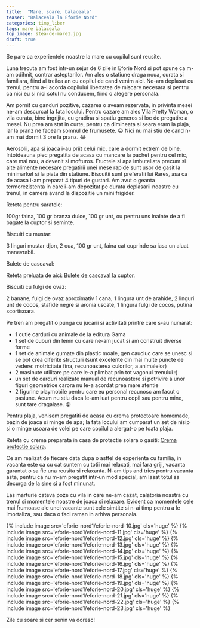 ```yaml
---
title:  "Mare, soare, balaceala"
teaser: "Balaceala la Eforie Nord"
categories: timp_liber
tags: mare balaceala
top_image: stea-de-mare1.jpg
draft: true
---
```

Se pare ca experientele noastre la mare cu copilul sunt reusite.

Luna trecuta am fost intr-un sejur de 6 zile in Eforie Nord si pot spune ca m-am odihnit, contrar asteptarilor.
Am ales o statiune draga noua, curata si familiara, fiind al treilea an cu copilul de cand venim aici.
Ne-am deplasat cu trenul, pentru a-i acorda copilului libertatea de miscare necesara si pentru ca nici eu si nici sotul nu conducem, fiind o alegere personala.

Am pornit cu ganduri pozitive, cazarea o aveam rezervata, in privinta mesei ne-am descurcat la fata locului.
Pentru cazare am ales Vila Pretty Woman, o vila curata, bine ingrijita, cu gradina si spatiu generos si loc de pregatire a mesei.
Nu prea am stat in curte, pentru ca dimineata si seara eram la plaja, iar la pranz ne faceam somnul de frumusete. :stuck_out_tongue:
Nici nu mai stiu de cand n-am mai dormit 3 ore la pranz. :joy:

Aerosolii, apa si joaca i-au priit celui mic, care a dormit extrem de bine.
Intotdeauna plec pregatita de acasa cu mancare la pachet pentru cel mic, care mai nou, a devenit si mofturos.
Fructele si apa imbuteliata precum si alte alimente necesare pregatirii unei mese rapide sunt usor de gasit la minimarket si la piata din statiune.
Biscuitii sunt preferatii lui Rares, asa ca de acasa i-am preparat 4 tipuri de gustari.
Am avut o geanta termorezistenta in care i-am depozitat pe durata deplasarii noastre cu trenul, in camera avand la dispozitie un mini frigider.

Reteta pentru saratele:

100gr faina, 100 gr branza dulce, 100 gr unt, ou pentru uns inainte de a fi bagate la cuptor si seminte.

Biscuiti cu mustar:

3 linguri mustar djon, 2 oua, 100 gr unt, faina cat cuprinde sa iasa un aluat manevrabil.

Bulete de cascaval:

Reteta preluata de aici: [Bulete de cascaval la cuptor](http://www.edithskitchen.ro/bulete-de-cascaval-la-cuptor/).

Biscuiti cu fulgi de ovaz:

2 banane, fulgi de ovaz aproximativ 1 cana, 1 lingura unt de arahide, 2 linguri unt de cocos, stafide negre si aronia uscate, 1 lingura fulgi de cocos, putina scortisoara.

Pe tren am pregatit o punga cu jucarii si activitati printre care s-au numarat:

- 1 cutie carduri cu animale de la editura Gama
- 1 set de cuburi din lemn cu care ne-am jucat si am construit diverse forme
- 1 set de animale gumate din plastic moale, gen cauciuc care se unesc si se pot crea diferite structuri (sunt excelente din mai multe puncte de vedere: motricitate fina, recunoasterea culorilor, a animalelor)
- 2 masinute utilitare pe care le-a plimbat prin tot vagonul trenului :)
- un set de carduri realizate manual de recunoastere si potrivire a unor figuri geometrice carora nu le-a acordat prea mare atentie
- 2 figurine playmobile pentru care eu personal recunosc am facut o pasiune. Acum nu stiu daca le-am luat pentru copil sau pentru mine, sunt tare dragalase. :stuck_out_tongue_closed_eyes:

Pentru plaja, venisem pregatiti de acasa cu crema protectoare homemade, bazin de joaca si minge de apa; la fata locului am cumparat un set de nisip si o minge usoara de volei pe care copilul a alergat-o pe toata plaja.

Reteta cu crema preparata in casa de protectie solara o gasiti: [Crema protectie solara](http://zi-cu-soare.ro/2017/06/crema-protectie-solara-din-ingrediente-naturale).

Ce am realizat de fiecare data dupa o astfel de experienta cu familia, in vacanta este ca cu cat suntem cu totii mai relaxati, mai fara griji, vacanta garantat o sa fie una reusita si relaxanta.
N-am tips and trics pentru vacanta asta, pentru ca nu m-am pregatit intr-un mod special, am lasat totul sa decurga de la sine si a fost minunat.

Las marturie cateva poze cu vila in care ne-am cazat, calatoria noastra cu trenul si momentele noastre de joaca si relaxare. Evident ca momentele cele mai frumoase ale unei vacante sunt cele simtite si n-ai timp pentru a le imortaliza, sau daca o faci raman in arhiva personala.

{% include image src='eforie-nord1/eforie-nord-10.jpg' cls='huge' %}
{% include image src='eforie-nord1/eforie-nord-11.jpg' cls='huge' %}
{% include image src='eforie-nord1/eforie-nord-12.jpg' cls='huge' %}
{% include image src='eforie-nord1/eforie-nord-13.jpg' cls='huge' %}
{% include image src='eforie-nord1/eforie-nord-14.jpg' cls='huge' %}
{% include image src='eforie-nord1/eforie-nord-15.jpg' cls='huge' %}
{% include image src='eforie-nord1/eforie-nord-16.jpg' cls='huge' %}
{% include image src='eforie-nord1/eforie-nord-17.jpg' cls='huge' %}
{% include image src='eforie-nord1/eforie-nord-18.jpg' cls='huge' %}
{% include image src='eforie-nord1/eforie-nord-19.jpg' cls='huge' %}
{% include image src='eforie-nord1/eforie-nord-20.jpg' cls='huge' %}
{% include image src='eforie-nord1/eforie-nord-21.jpg' cls='huge' %}
{% include image src='eforie-nord1/eforie-nord-22.jpg' cls='huge' %}
{% include image src='eforie-nord1/eforie-nord-23.jpg' cls='huge' %}

Zile cu soare si cer senin va doresc!
